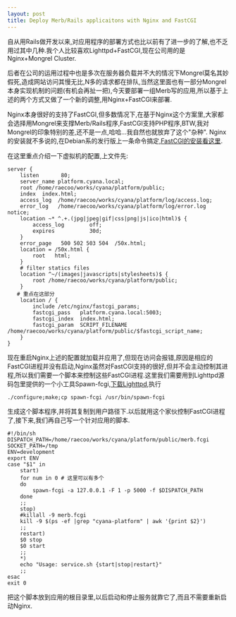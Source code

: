 ```yaml
---
layout: post
title: Deploy Merb/Rails applicaitons with Nginx and FastCGI
---
```


自从用Rails做开发以来,对应用程序的部署方式也比以前有了进一步的了解,也不乏用过其中几种.我个人比较喜欢Lighttpd+FastCGI,现在公司用的是Nginx+Mongrel Cluster.

后者在公司的运用过程中也是多次在服务器负载并不大的情况下Mongrel莫名其妙假死,造成网站访问其慢无比,N多的请求都在排队,当然这里面也有一部分Mongrel本身实现机制的问题(有机会再扯一把),今天要部署一组Merb写的应用,所以基于上述的两个方式又做了一个新的调整,用Nginx+FastCGI来部署.<!--more-->

Nginx本身很好的支持了FastCGI,但多数情况下,在基于Nginx这个方案里,大家都会选择用Mongrel来支撑Merb/Rails程序,FastCGI支持PHP程序,BTW,我对Mongrel的印象特别的差,还不是一点,哈哈...我自然也就放弃了这个"杂种".
Nginx的安装就不多说的,在Debian系的发行版上一条命令搞定,<a href="http://www.raecoo.com/2009/02/08/install-fastcgi-on-ubuntu/">FastCGI的安装看这里</a>.

在这里重点介绍一下虚拟机的配置,上文件先:
<pre><code>server {
    listen       80;
    server_name platform.cyana.local;
    root /home/raecoo/works/cyana/platform/public;
    index  index.html;
    access_log  /home/raecoo/works/cyana/platform/log/access.log;
    error_log   /home/raecoo/works/cyana/platform/log/error.log notice;
    location ~* ^.+.(jpg|jpeg|gif|css|png|js|ico|html)$ {
        access_log        off;
        expires           30d;
    }
    error_page   500 502 503 504  /50x.html;
    location = /50x.html {
        root   html;
    }
    # filter statics files
    location ^~/(images|javascripts|stylesheets)$ {
        root /home/raecoo/works/cyana/platform/public;
    }
   # 重点在这部分
    location / {
        include /etc/nginx/fastcgi_params;
        fastcgi_pass   platform.cyana.local:5003;
        fastcgi_index  index.html;
        fastcgi_param  SCRIPT_FILENAME /home/raecoo/works/cyana/platform/public/$fastcgi_script_name;
    }
}</code></pre>

现在重启Nginx上述的配置就加载并应用了,但现在访问会报错,原因是相应的FastCGI进程并没有启动,Nginx虽然对FastCGI支持的很好,但并不会主动控制其进程,所以我们需要一个脚本来控制这些FastCGI进程.这里我们需要用到Lighttpd源码包里提供的一个小工具Spawn-fcgi,<a href="http://www.lighttpd.net/download/lighttpd-1.4.20.tar.gz">下载Lighttpd</a>,执行
<pre><code>./configure;make;cp spawn-fcgi /usr/bin/spawn-fcgi</code></pre>生成这个脚本程序,并将其复制到用户路径下.以后就用这个家伙控制FastCGI进程了,接下来,我们再自己写一个针对应用的脚本.
<pre><code>#!/bin/sh
DISPATCH_PATH=/home/raecoo/works/cyana/platform/public/merb.fcgi
SOCKET_PATH=/tmp
ENV=development
export ENV
case "$1" in
	start)
	for num in 0 # 这里可以有多个
	do
		spawn-fcgi -a 127.0.0.1 -F 1 -p 5000 -f $DISPATCH_PATH
	done
	;;
	stop)
	#killall -9 merb.fcgi
	kill -9 $(ps -ef |grep "cyana-platform" | awk '{print $2}')
	;;
	restart)
	$0 stop
	$0 start
	;;
	*)
	echo "Usage: service.sh {start|stop|restart}"
	;;
esac
exit 0</code></pre>
把这个脚本放到应用的根目录里,以后启动和停止服务就靠它了,而且不需要重新启动Nginx.
